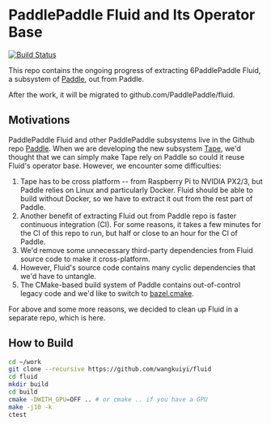 # PaddlePaddle Fluid and Its Operator Base

[![Build Status](https://travis-ci.org/wangkuiyi/fluid.svg?branch=develop)](https://travis-ci.org/wangkuiyi/fluid)

This repo contains the ongoing progress of extracting 6PaddlePaddle Fluid, a subsystem of [Paddle](https://github.com/PaddlePaddle/Paddle), out from Paddle.

After the work, it will be migrated to github.com/PaddlePaddle/fluid.

## Motivations

PaddlePaddle Fluid and other PaddlePaddle subsystems live in the Github repo [Paddle](https://github.com/PaddlePaddle/Paddle).  When we are developing the new subsystem [Tape](https://github.com/PaddlePaddle/tape), we'd thought that we can simply make Tape rely on Paddle so could it reuse Fluid's operator base.  However, we encounter some difficulties:

1. Tape has to be cross platform -- from Raspberry Pi to NVIDIA PX2/3, but Paddle relies on Linux and particularly Docker.  Fluid should be able to build without Docker, so we have to extract it out from the rest part of Paddle.
1. Another benefit of extracting Fluid out from Paddle repo is faster continuous integration (CI). For some reasons, it takes a few minutes for the CI of this repo to run, but half or close to an hour for the CI of Paddle.
1. We'd remove some unnecessary third-party dependencies from Fluid source code to make it cross-platform.
1. However, Fluid's source code contains many cyclic dependencies that we'd have to untangle.
1. The CMake-based build system of Paddle contains out-of-control legacy code and we'd like to switch to [bazel.cmake](https://github.com/gangliao/bazel.cmake/).

For above and some more reasons, we decided to clean up Fluid in a separate repo, which is here.

## How to Build

```bash
cd ~/work
git clone --recursive https://github.com/wangkuiyi/fluid
cd fluid
mkdir build
cd build
cmake -DWITH_GPU=OFF .. # or cmake .. if you have a GPU
make -j10 -k
ctest
```
